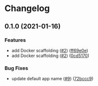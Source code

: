# Changelog
## 0.1.0 (2021-01-16)


### Features

* add Docker scaffolding ([#2](https://github.com/DefrostedTuna/php-workflow-demo/issues/2)) ([ff69e0e](https://github.com/DefrostedTuna/php-workflow-demo/commit/ff69e0e83ccef8cc341192e28b9389318fb4fc08))
* add Docker scaffolding ([#2](https://github.com/DefrostedTuna/php-workflow-demo/issues/2)) ([0cd5170](https://github.com/DefrostedTuna/php-workflow-demo/commit/0cd517071fb5657671eab83b0795a67a3263b480))


### Bug Fixes

* update default app name ([#9](https://github.com/DefrostedTuna/php-workflow-demo/issues/9)) ([72bccc9](https://github.com/DefrostedTuna/php-workflow-demo/commit/72bccc927a597cebaf17ff4bb62b979067ed4f35))
